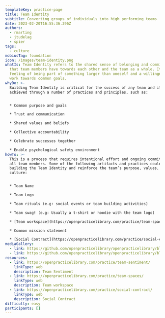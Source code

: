 ```yaml
---
templateKey: practice-page
title: Team Identity
subtitle: Converting groups of individuals into high performing teams
date: 2023-02-20T16:55:36.396Z
authors:
  - rmarting
  - jtudelag
  - spier
tags:
  - culture
mobiusTag: foundation
icon: /images/team-identity.png
whatIs: Team Identity refers to the shared sense of belonging and commitment
  that team members have towards each other and the team as a whole. It’s a
  feeling of being part of something larger than oneself and a willingness to
  work towards common goals.
whyDo: >-
  Building Team Identity is critical for the success of any team and it can be
  achieved through a number of practices and principles, such as:


  * Common purpose and goals

  * Trust and communication

  * Shared values and beliefs

  * Collective accountability

  * Celebrate successes together

  * Enable psychological safety environment
howTo: >-
  This is a process that requires intentional effort and ongoing commitment from
  all team members. Some of the following artifacts and practices could help
  building the Team Identity and reinforce the team’s purpose, values, and
  culture:


  * Team Name

  * Team Logo

  * Team rituals (e.g: social events or team building activities)

  * Team swag! (e.g: Usually a t-shirt or hoodie with the team logo)

  * [Team workspace](https://openpracticelibrary.com/practice/team-spaces/)

  * Common mission statement

  * [Social Contract](https://openpracticelibrary.com/practice/social-contract/)
mediaGallery:
  - link: https://github.com/openpracticelibrary/openpracticelibrary/blob/main/static/images/team-identity.png?raw=true
  - link: https://github.com/openpracticelibrary/openpracticelibrary/blob/main/static/images/team-identity-t-shirt.png?raw=true
resources:
  - link: https://openpracticelibrary.com/practice/team-sentiment/
    linkType: web
    description: Team Sentiment
  - link: https://openpracticelibrary.com/practice/team-spaces/
    linkType: web
    description: Team workspace
  - link: https://openpracticelibrary.com/practice/social-contract/
    linkType: web
    description: Social Contract
difficulty: easy
participants: []
---
```

